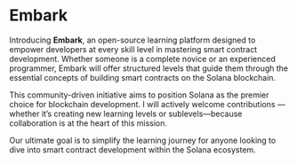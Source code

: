 # Embark

Introducing <strong>Embark</strong>, an open-source learning platform designed to empower developers at every skill level in mastering smart contract development. Whether someone is a complete novice or an experienced programmer, Embark will offer structured levels that guide them through the essential concepts of building smart contracts on the Solana blockchain.

This community-driven initiative aims to position Solana as the premier choice for blockchain development. I will actively welcome contributions — whether it’s creating new learning levels or sublevels—because collaboration is at the heart of this mission.

Our ultimate goal is to simplify the learning journey for anyone looking to dive into smart contract development within the Solana ecosystem.
